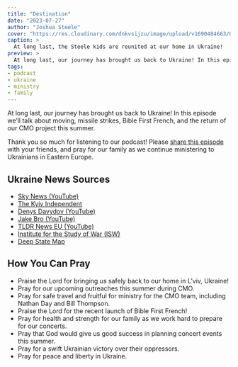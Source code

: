 ```yaml
---
title: "Destination"
date: "2023-07-27"
author: "Joshua Steele"
cover: "https://res.cloudinary.com/dnkvsijzu/image/upload/v1690484663/OFReport/2023-07-27-destination/kids-reunited-1200-630_n7hyuw.jpg"
caption: >
  At long last, the Steele kids are reunited at our home in Ukraine!
preview: >
  At long last, our journey has brought us back to Ukraine! In this episode we’ll talk about moving, missile strikes, Bible First French, and the return of our CMO project this summer.
tags:
- podcast
- ukraine
- ministry
- family
---
```


At long last, our journey has brought us back to Ukraine! In this episode we’ll talk about moving, missile strikes, Bible First French, and the return of our CMO project this summer.

Thank you so much for listening to our podcast! Please [share this episode](https://podcasts.apple.com/us/podcast/journey-to-ukraine/id1613710582) with your friends, and pray for our family as we continue ministering to Ukrainians in Eastern Europe.

<article-spacer />

<div id="buzzsprout-player-13302199"></div><script src="https://www.buzzsprout.com/1953515/13302199-destination.js?container_id=buzzsprout-player-13302199&player=small" type="text/javascript" charset="utf-8"></script>

## Ukraine News Sources

- [Sky News (YouTube)](https://www.youtube.com/playlist?list=PLG8IrydigQfdt7DcwVqs_COZ9RXC6jRUB)
- [The Kyiv Independent](https://kyivindependent.com/)
- [Denys Davydov (YouTube)](https://www.youtube.com/@DenysDavydov)
- [Jake Bro (YouTube)](https://www.youtube.com/@JakeBroe)
- [TLDR News EU (YouTube)](https://www.youtube.com/@TLDRnewsEU)
- [Institute for the Study of War (ISW)](https://www.understandingwar.org/)
- [Deep State Map](https://deepstatemap.live/)

## How You Can Pray

* Praise the Lord for bringing us safely back to our home in L’viv, Ukraine!
* Pray for our upcoming outreaches this summer during CMO.
* Pray for safe travel and fruitful for ministry for the CMO team, including Nathan Day and Bill Thompson.
* Praise the Lord for the recent launch of Bible First French!
* Pray for health and strength for our family as we work hard to prepare for our concerts.
* Pray that God would give us good success in planning concert events this summer.
* Pray for a swift Ukrainian victory over their oppressors.
* Pray for peace and liberty in Ukraine.

<article-callout content="Keep scrolling for more photos from our family and ministry..." />

<article-image publicId="OFReport/2023-07-27-destination/dinner-in-zilina_rbop4n" width="768" caption="As Abbie and I were finishing our final details in Žilina, our Ukrainian friends invited us for dinner. We miss them!" />

<article-image publicId="OFReport/2023-07-27-destination/church-crew_iyyn3g" width="768" caption="What a blessing to be met at our house by such a great crew from our church in L’viv! Thanks to their help, we got the vans unloaded in record time." />

<article-image publicId="OFReport/2023-07-27-destination/hall-shelter_bgqyc3" height="768" caption="During the air-raid sirens this week, our family sheltered in our central hallway." />

<article-image publicId="OFReport/2023-07-27-destination/french-silk-pie_pus8af" height="768" caption="Our long-time missionary friends, Tomasz and Miriam, made us a lovely French Silk Pie as a welcome-home gift!" />

<article-image publicId="OFReport/2023-07-27-destination/mia-birthday_ivxxjn" height="768" caption="Recently, our little Mia turned four years old. How the days fly by!" />
